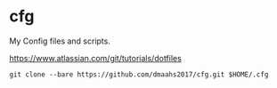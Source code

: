 # cfg
My Config files and scripts.

https://www.atlassian.com/git/tutorials/dotfiles

`git clone --bare https://github.com/dmaahs2017/cfg.git $HOME/.cfg`
